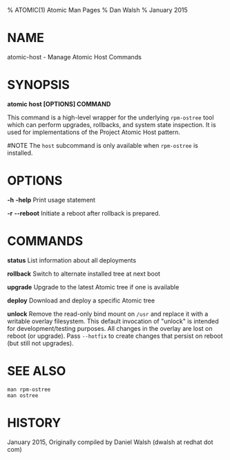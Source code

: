 % ATOMIC(1) Atomic Man Pages
% Dan Walsh
% January 2015
# NAME
atomic-host - Manage Atomic Host Commands

# SYNOPSIS
**atomic host [OPTIONS] COMMAND**

This command is a high-level wrapper for the underlying `rpm-ostree` tool which
can perform upgrades, rollbacks, and system state inspection.  It is used
for implementations of the Project Atomic Host pattern.

#NOTE
The `host` subcommand is only available when `rpm-ostree` is installed.

# OPTIONS
**-h** **-help**
  Print usage statement

**-r** **--reboot**
Initiate a reboot after rollback is prepared.

# COMMANDS
**status**
List information about all deployments

**rollback**
Switch to alternate installed tree at next boot

**upgrade**
Upgrade to the latest Atomic tree if one is available

**deploy**
Download and deploy a specific Atomic tree

**unlock**
Remove the read-only bind mount on `/usr`
and replace it with a writable overlay filesystem.  This
default invocation of "unlock" is intended for
development/testing purposes.  All changes in the overlay
are lost on reboot (or upgrade).  Pass `--hotfix` to create changes
that persist on reboot (but still not upgrades).


# SEE ALSO
    man rpm-ostree 
    man ostree 

# HISTORY
January 2015, Originally compiled by Daniel Walsh (dwalsh at redhat dot com)
